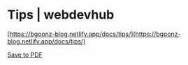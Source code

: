 # Tips | webdevhub

[https://bgoonz-blog.netlify.app/docs/tips/](https://bgoonz-blog.netlify.app/docs/tips/)

[Save to PDF](https://pdfcrowd.com/url_to_pdf/?)